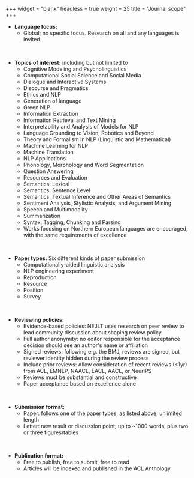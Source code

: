 +++
widget = "blank"
headless = true
weight = 25
title = "Journal scope"
+++

* __Language focus:__
  * Global; no specific focus. Research on all and any languages is invited.

$~$


* __Topics of interest:__ including but not limited to
  * Cognitive Modeling and Psycholinguistics
  * Computational Social Science and Social Media
  * Dialogue and Interactive Systems
  * Discourse and Pragmatics
  * Ethics and NLP
  * Generation of language
  * Green NLP
  * Information Extraction
  * Information Retrieval and Text Mining
  * Interpretability and Analysis of Models for NLP
  * Language Grounding to Vision, Robotics and Beyond
  * Theory and Formalism in NLP (Linguistic and Mathematical)
  * Machine Learning for NLP
  * Machine Translation
  * NLP Applications
  * Phonology, Morphology and Word Segmentation
  * Question Answering
  * Resources and Evaluation
  * Semantics: Lexical
  * Semantics: Sentence Level
  * Semantics: Textual Inference and Other Areas of Semantics
  * Sentiment Analysis, Stylistic Analysis, and Argument Mining
  * Speech and Multimodality
  * Summarization
  * Syntax: Tagging, Chunking and Parsing
  * Works focusing on Northern European languages are encouraged, with the same requirements of excellence

$~$


* __Paper types:__ Six different kinds of paper submission
  * Computationally-aided linguistic analysis
  * NLP engineering experiment
  * Reproduction
  * Resource
  * Position
  * Survey

$~$


* __Reviewing policies:__
  * Evidence-based policies: NEJLT uses research on peer review to lead community discussion about shaping review policy
  * Full author anonymity: no editor responsible for the acceptance decision should see an author's name or affiliation
  * Signed reviews: following e.g. the BMJ, reviews are signed, but reviewer identity hidden during the review process
  * Include prior reviews: Allow consideration of recent reviews (<1yr) from ACL, EMNLP, NAACL, EACL, AACL, or NeurIPS
  * Reviews must be substantial and constructive
  * Paper acceptance based on excellence alone

$~$

* __Submission format:__
  * Paper: follows one of the paper types, as listed above; unlimited length
  * Letter: new result or discussion point; up to ~1000 words, plus two or three figures/tables

$~$

* __Publication format:__
  * Free to publish, free to submit, free to read
  * Articles will be indexed and published in the ACL Anthology
